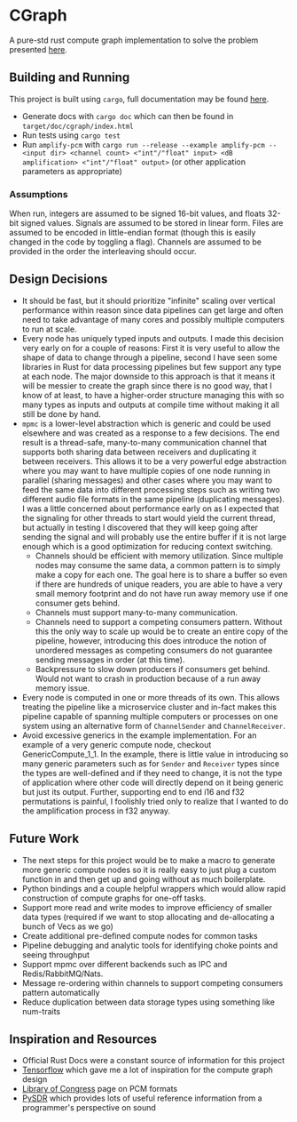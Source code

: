 # CGraph

A pure-std rust compute graph implementation to solve the problem presented [here](https://github.com/RainwayApp/low-level-homework/blob/909d25160f8d03e82e74744ff1823fd81d56a841/README.md).

## Building and Running
This project is built using `cargo`, full documentation may be found [here](https://doc.rust-lang.org/cargo/).

- Generate docs with `cargo doc` which can then be found in `target/doc/cgraph/index.html`
- Run tests using `cargo test`
- Run `amplify-pcm` with `cargo run --release --example amplify-pcm -- <input dir> <channel count> <"int"/"float" input> <dB amplification> <"int"/"float" output>` (or other application parameters as appropriate)

### Assumptions
When run, integers are assumed to be signed 16-bit values, and floats 32-bit signed values. Signals are assumed to be stored in linear form. Files are assumed to be encoded in little-endian format (though this is easily changed in the code by toggling a flag). Channels are assumed to be provided in the order the interleaving should occur.

## Design Decisions
- It should be fast, but it should prioritize "infinite" scaling over vertical performance within reason since data pipelines can get large and often need to take advantage of many cores and possibly multiple computers to run at scale.
- Every node has uniquely typed inputs and outputs. I made this decision very early on for a couple of reasons: First it is very useful to allow the shape of data to change through a pipeline, second I have seen some libraries in Rust for data processing pipelines but few support any type at each node. The major downside to this approach is that it means it will be messier to create the graph since there is no good way, that I know of at least, to have a higher-order structure managing this with so many types as inputs and outputs at compile time without making it all still be done by hand.
- `mpmc` is a lower-level abstraction which is generic and could be used elsewhere and was created as a response to a few decisions. The end result is a thread-safe, many-to-many communication channel that supports both sharing data between receivers and duplicating it between receivers. This allows it to be a very powerful edge abstraction where you may want to have multiple copies of one node running in parallel (sharing messages) and other cases where you may want to feed the same data into different processing steps such as writing two different audio file formats in the same pipeline (duplicating messages). I was a little concerned about performance early on as I expected that the signaling for other threads to start would yield the current thread, but actually in testing I discovered that they will keep going after sending the signal and will probably use the entire buffer if it is not large enough which is a good optimization for reducing context switching.
    - Channels should be efficient with memory utilization. Since multiple nodes may consume the same data, a common pattern is to simply make a copy for each one. The goal here is to share a buffer so even if there are hundreds of unique readers, you are able to have a very small memory footprint and do not have run away memory use if one consumer gets behind.
    - Channels must support many-to-many communication.
    - Channels need to support a competing consumers pattern. Without this the only way to scale up would be to create an entire copy of the pipeline, however, introducing this does introduce the notion of unordered messages as competing consumers do not guarantee sending messages in order (at this time).
    - Backpressure to slow down producers if consumers get behind. Would not want to crash in production because of a run away memory issue.
- Every node is computed in one or more threads of its own. This allows treating the pipeline like a microservice cluster and in-fact makes this pipeline capable of spanning multiple computers or processes on one system using an alternative form of `ChannelSender` and `ChannelReceiver`.
- Avoid excessive generics in the example implementation. For an example of a very generic compute node, checkout GenericCompute_1_1. In the example, there is little value in introducing so many generic parameters such as for `Sender` and `Receiver` types since the types are well-defined and if they need to change, it is not the type of application where other code will directly depend on it being generic but just its output. Further, supporting end to end i16 and f32 permutations is painful, I foolishly tried only to realize that I wanted to do the amplification process in f32 anyway.

## Future Work

- The next steps for this project would be to make a macro to generate more generic compute nodes so it is really easy to just plug a custom function in and then get up and going without as much boilerplate.
- Python bindings and a couple helpful wrappers which would allow rapid construction of compute graphs for one-off tasks.
- Support more read and write modes to improve efficiency of smaller data types (required if we want to stop allocating and de-allocating a bunch of Vecs as we go)
- Create additional pre-defined compute nodes for common tasks
- Pipeline debugging and analytic tools for identifying choke points and seeing throughput
- Support mpmc over different backends such as IPC and Redis/RabbitMQ/Nats.
- Message re-ordering within channels to support competing consumers pattern automatically
- Reduce duplication between data storage types using something like num-traits

## Inspiration and Resources
- Official Rust Docs were a constant source of information for this project
- [Tensorflow](https://www.tensorflow.org) which gave me a lot of inspiration for the compute graph design
- [Library of Congress](https://www.loc.gov/preservation/digital/formats/fdd/fdd000016.shtml) page on PCM formats
- [PySDR](https://pysdr.org/index.html) which provides lots of useful reference information from a programmer's perspective on sound
